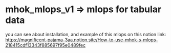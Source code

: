 # mhok_mlops_v1 => mlops for tabular data
you can see about installation, and example of this mlops on this notion link: 
https://magnificent-pajama-3aa.notion.site/How-to-use-mhok-s-mlops-218415cdf13343f885697f95e0489fec

